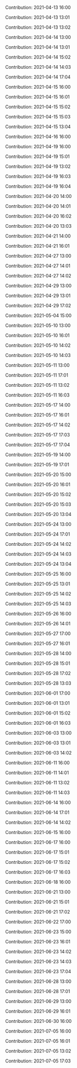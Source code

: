 Contribution: 2021-04-13 16:00

Contribution: 2021-04-13 13:01

Contribution: 2021-04-13 13:02

Contribution: 2021-04-14 13:00

Contribution: 2021-04-14 13:01

Contribution: 2021-04-14 15:02

Contribution: 2021-04-14 14:03

Contribution: 2021-04-14 17:04

Contribution: 2021-04-15 16:00

Contribution: 2021-04-15 16:01

Contribution: 2021-04-15 15:02

Contribution: 2021-04-15 15:03

Contribution: 2021-04-15 13:04

Contribution: 2021-04-16 16:00

Contribution: 2021-04-19 16:00

Contribution: 2021-04-19 15:01

Contribution: 2021-04-19 13:02

Contribution: 2021-04-19 16:03

Contribution: 2021-04-19 16:04

Contribution: 2021-04-20 14:00

Contribution: 2021-04-20 14:01

Contribution: 2021-04-20 16:02

Contribution: 2021-04-20 13:03

Contribution: 2021-04-21 14:00

Contribution: 2021-04-21 16:01

Contribution: 2021-04-27 13:00

Contribution: 2021-04-27 14:01

Contribution: 2021-04-27 14:02

Contribution: 2021-04-29 13:00

Contribution: 2021-04-29 13:01

Contribution: 2021-04-29 17:02

Contribution: 2021-05-04 15:00

Contribution: 2021-05-10 13:00

Contribution: 2021-05-10 16:01

Contribution: 2021-05-10 14:02

Contribution: 2021-05-10 14:03

Contribution: 2021-05-11 13:00

Contribution: 2021-05-11 17:01

Contribution: 2021-05-11 13:02

Contribution: 2021-05-11 16:03

Contribution: 2021-05-17 14:00

Contribution: 2021-05-17 16:01

Contribution: 2021-05-17 14:02

Contribution: 2021-05-17 17:03

Contribution: 2021-05-17 17:04

Contribution: 2021-05-19 14:00

Contribution: 2021-05-19 17:01

Contribution: 2021-05-20 15:00

Contribution: 2021-05-20 16:01

Contribution: 2021-05-20 15:02

Contribution: 2021-05-20 15:03

Contribution: 2021-05-20 13:04

Contribution: 2021-05-24 13:00

Contribution: 2021-05-24 17:01

Contribution: 2021-05-24 14:02

Contribution: 2021-05-24 14:03

Contribution: 2021-05-24 13:04

Contribution: 2021-05-25 16:00

Contribution: 2021-05-25 13:01

Contribution: 2021-05-25 14:02

Contribution: 2021-05-25 14:03

Contribution: 2021-05-26 16:00

Contribution: 2021-05-26 14:01

Contribution: 2021-05-27 17:00

Contribution: 2021-05-27 16:01

Contribution: 2021-05-28 14:00

Contribution: 2021-05-28 15:01

Contribution: 2021-05-28 17:02

Contribution: 2021-05-28 13:03

Contribution: 2021-06-01 17:00

Contribution: 2021-06-01 13:01

Contribution: 2021-06-01 15:02

Contribution: 2021-06-01 16:03

Contribution: 2021-06-03 13:00

Contribution: 2021-06-03 13:01

Contribution: 2021-06-03 14:02

Contribution: 2021-06-11 16:00

Contribution: 2021-06-11 14:01

Contribution: 2021-06-11 13:02

Contribution: 2021-06-11 14:03

Contribution: 2021-06-14 16:00

Contribution: 2021-06-14 17:01

Contribution: 2021-06-14 14:02

Contribution: 2021-06-15 16:00

Contribution: 2021-06-17 16:00

Contribution: 2021-06-17 15:01

Contribution: 2021-06-17 15:02

Contribution: 2021-06-17 16:03

Contribution: 2021-06-18 16:00

Contribution: 2021-06-21 13:00

Contribution: 2021-06-21 15:01

Contribution: 2021-06-21 17:02

Contribution: 2021-06-22 17:00

Contribution: 2021-06-23 15:00

Contribution: 2021-06-23 16:01

Contribution: 2021-06-23 14:02

Contribution: 2021-06-23 14:03

Contribution: 2021-06-23 17:04

Contribution: 2021-06-28 13:00

Contribution: 2021-06-28 17:01

Contribution: 2021-06-29 13:00

Contribution: 2021-06-29 16:01

Contribution: 2021-06-30 16:00

Contribution: 2021-07-05 16:00

Contribution: 2021-07-05 16:01

Contribution: 2021-07-05 13:02

Contribution: 2021-07-05 17:03

